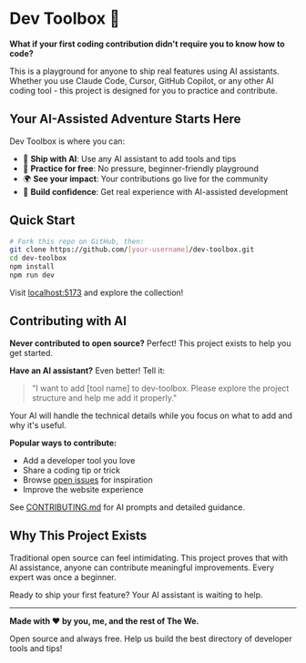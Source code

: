# Dev Toolbox 🚀

**What if your first coding contribution didn't require you to know how to code?**

This is a playground for anyone to ship real features using AI assistants. Whether you use Claude Code, Cursor, GitHub Copilot, or any other AI coding tool - this project is designed for you to practice and contribute.

## Your AI-Assisted Adventure Starts Here

Dev Toolbox is where you can:
- 🤖 **Ship with AI**: Use any AI assistant to add tools and tips
- 🎯 **Practice for free**: No pressure, beginner-friendly playground  
- 🌍 **See your impact**: Your contributions go live for the community
- 🚀 **Build confidence**: Get real experience with AI-assisted development

## Quick Start

```bash
# Fork this repo on GitHub, then:
git clone https://github.com/[your-username]/dev-toolbox.git
cd dev-toolbox
npm install
npm run dev
```

Visit [localhost:5173](http://localhost:5173) and explore the collection!

## Contributing with AI

**Never contributed to open source?** Perfect! This project exists to help you get started.

**Have an AI assistant?** Even better! Tell it:

> "I want to add [tool name] to dev-toolbox. Please explore the project structure and help me add it properly."

Your AI will handle the technical details while you focus on what to add and why it's useful.

**Popular ways to contribute:**
- Add a developer tool you love
- Share a coding tip or trick  
- Browse [open issues](../../issues) for inspiration
- Improve the website experience

See [CONTRIBUTING.md](./CONTRIBUTING.md) for AI prompts and detailed guidance.

## Why This Project Exists

Traditional open source can feel intimidating. This project proves that with AI assistance, anyone can contribute meaningful improvements. Every expert was once a beginner.

Ready to ship your first feature? Your AI assistant is waiting to help.

---

**Made with ❤️ by you, me, and the rest of The We.**

Open source and always free. Help us build the best directory of developer tools and tips!
